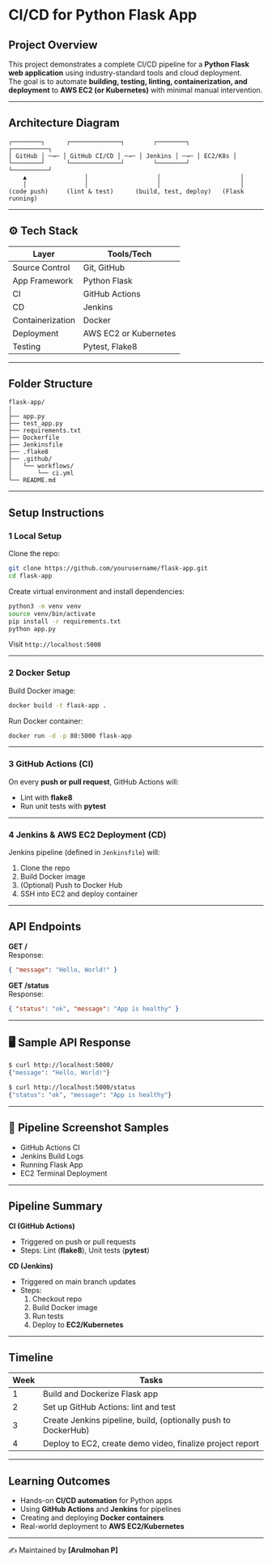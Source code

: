 #  CI/CD for Python Flask App

##  Project Overview
This project demonstrates a complete CI/CD pipeline for a **Python Flask web application** using industry-standard tools and cloud deployment.  
The goal is to automate **building, testing, linting, containerization, and deployment** to **AWS EC2 (or Kubernetes)** with minimal manual intervention.

---

##  Architecture Diagram
```
┌────────┐      ┌──────────────┐        ┌────────┐         ┌──────────┐
│ GitHub │ ─→─ │ GitHub CI/CD │ ─→─ │ Jenkins │ ─→─ │ EC2/K8s │
└────────┘      └──────────────┘        └────────┘         └──────────┘
    ▲                │                   │                      │
    │                │                   │                      │
(code push)     (lint & test)      (build, test, deploy)   (Flask running)
```

---

## ⚙️ Tech Stack
| Layer            | Tools/Tech                  |
|------------------|-----------------------------|
| Source Control   | Git, GitHub                 |
| App Framework    | Python Flask                |
| CI               | GitHub Actions              |
| CD               | Jenkins                     |
| Containerization | Docker                      |
| Deployment       | AWS EC2 or Kubernetes       |
| Testing          | Pytest, Flake8              |

---

## Folder Structure
```
flask-app/
│
├── app.py
├── test_app.py
├── requirements.txt
├── Dockerfile
├── Jenkinsfile
├── .flake8
├── .github/
│   └── workflows/
│       └── ci.yml
└── README.md
```

---

##  Setup Instructions

### 1 Local Setup
Clone the repo:
```bash
git clone https://github.com/yourusername/flask-app.git
cd flask-app
```

Create virtual environment and install dependencies:
```bash
python3 -m venv venv
source venv/bin/activate
pip install -r requirements.txt
python app.py
```
Visit  `http://localhost:5000`

---

### 2️ Docker Setup
Build Docker image:
```bash
docker build -t flask-app .
```

Run Docker container:
```bash
docker run -d -p 80:5000 flask-app
```

---

### 3️ GitHub Actions (CI)
On every **push or pull request**, GitHub Actions will:
-  Lint with **flake8**  
-  Run unit tests with **pytest**

---

### 4️ Jenkins & AWS EC2 Deployment (CD)
Jenkins pipeline (defined in `Jenkinsfile`) will:
1. Clone the repo  
2. Build Docker image  
3. (Optional) Push to Docker Hub  
4. SSH into EC2 and deploy container  

---

##  API Endpoints

**GET /**  
Response:  
```json
{ "message": "Hello, World!" }
```

**GET /status**  
Response:  
```json
{ "status": "ok", "message": "App is healthy" }
```

---

## 🖥 Sample API Response
```bash
$ curl http://localhost:5000/
{"message": "Hello, World!"}

$ curl http://localhost:5000/status
{"status": "ok", "message": "App is healthy"}
```

---

## 📸 Pipeline Screenshot Samples
- GitHub Actions CI  
- Jenkins Build Logs 
- Running Flask App   
- EC2 Terminal Deployment 

---

## Pipeline Summary
**CI (GitHub Actions)**  
- Triggered on push or pull requests  
- Steps: Lint (**flake8**), Unit tests (**pytest**)  

**CD (Jenkins)**  
- Triggered on main branch updates  
- Steps:  
  1. Checkout repo  
  2. Build Docker image  
  3. Run tests  
  4. Deploy to **EC2/Kubernetes**  

---

##  Timeline
| Week | Tasks |
|------|-------|
| 1 | Build and Dockerize Flask app |
| 2 | Set up GitHub Actions: lint and test |
| 3 | Create Jenkins pipeline, build, (optionally push to DockerHub) |
| 4 | Deploy to EC2, create demo video, finalize project report |

---

##  Learning Outcomes
- Hands-on **CI/CD automation** for Python apps  
- Using **GitHub Actions** and **Jenkins** for pipelines  
- Creating and deploying **Docker containers**  
- Real-world deployment to **AWS EC2/Kubernetes**  

---
✍️ Maintained by **[Arulmohan P]**
